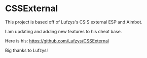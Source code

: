 # CSSExternal

This project is based off of Lufzys's CS:S external ESP and Aimbot.

I am updating and adding new features to his cheat base.

Here is his: https://github.com/Lufzys/CSSExternal

Big thanks to Lufzys!
